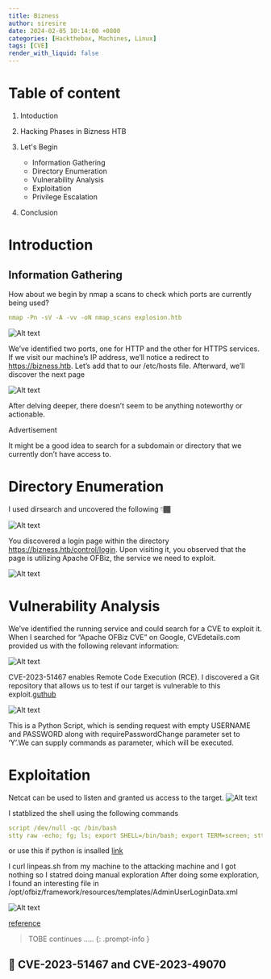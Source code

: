 ```yaml
---
title: Bizness
author: siresire
date: 2024-02-05 10:14:00 +0800
categories: [Hackthebox, Machines, Linux]
tags: [CVE]
render_with_liquid: false
---
```



# Table of content 
1. Intoduction 
2. Hacking Phases in Bizness HTB
3. Let's Begin
    
    - Information Gathering
    - Directory Enumeration
    - Vulnerability Analysis
    - Exploitation
    - Privilege Escalation

4. Conclusion


# Introduction 
## Information Gathering

How about we begin by nmap a scans to check which ports are currently being used?

```yaml
nmap -Pn -sV -A -vv -oN nmap_scans explosion.htb
```

![Alt text](/assets/img/posts/ofbizz_00.png)


We’ve identified two ports, one for HTTP and the other for HTTPS services. If we visit our machine’s IP address, we’ll notice a redirect to https://bizness.htb. Let’s add that to our /etc/hosts file. Afterward, we’ll discover the next page


![Alt text](/assets/img/posts/ofbizz_03.png)


After delving deeper, there doesn’t seem to be anything noteworthy or actionable.

Advertisement

It might be a good idea to search for a subdomain or directory that we currently don’t have access to.

# Directory Enumeration 
I used dirsearch and uncovered the following 👇🏾

![Alt text](/assets/img/posts/ofbizz_01.png)


You discovered a login page within the directory https://bizness.htb/control/login. Upon visiting it, you observed that the page is utilizing Apache OFBiz, the service we need to exploit.

![Alt text](/assets/img/posts/ofbizz_04.png)


# Vulnerability Analysis

We’ve identified the running service and could search for a CVE to exploit it. When I searched for “Apache OFBiz CVE” on Google, CVEdetails.com provided us with the following relevant information:

![Alt text](/assets/img/posts/ofbizz_06.png)

CVE-2023-51467 enables Remote Code Execution (RCE). I discovered a Git repository that allows us to test if our target is vulnerable to this exploit.[guthub](https://github.com/jakabakos/Apache-OFBiz-Authentication-Bypass)



![Alt text](/assets/img/posts/ofbizz_07.png)

This is a Python Script, which is sending request with empty USERNAME and PASSWORD along with requirePasswordChange parameter set to ‘Y’.We can supply commands as parameter, which will be executed.

# Exploitation

Netcat can be used to listen and granted us access to the target.
![Alt text](/assets/img/posts/ofbizz_05.png)

I statblized the shell using the following commands

```yaml
script /dev/null -qc /bin/bash
stty raw -echo; fg; ls; export SHELL=/bin/bash; export TERM=screen; stty rows 38 columns 116; reset;
```

or use this if python is insalled  [link](https://maxat-akbanov.com/how-to-stabilize-a-simple-reverse-shell-to-a-fully-interactive-terminal)



I curl linpeas.sh from my machine to the attacking machine and I got nothing so I statred doing manual exploration
After doing some exploration, I found an interesting file in /opt/ofbiz/framework/resources/templates/AdminUserLoginData.xml

![Alt text](/assets/img/posts/ofbizz_08.png)

 <!-- I found another interesting file, called ‘c54d0.dat’. This file is located in ‘/opt/ofbiz/runtime/data/derby/ofbiz/seg0’ -->

[reference](https://medium.com/@varunrajamirtharaj/stabilizing-a-shell-getting-a-fully-functional-tty-31232897f2f5)

> TOBE continues ..... 
{: .prompt-info }

## 🐞 CVE-2023-51467 and CVE-2023-49070
